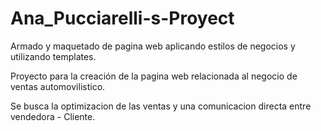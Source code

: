 # Ana_Pucciarelli-s-Proyect
Armado y maquetado de pagina web aplicando estilos de negocios  y utilizando templates.

Proyecto para la creación de la pagina web relacionada al negocio de ventas automovilistico.

Se busca la optimizacion de las ventas y una comunicacion directa entre vendedora - Cliente. 
